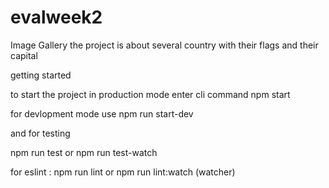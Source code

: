 # evalweek2


Image Gallery
the project is about several country with their flags and their capital

getting started

to start the project in production mode 
 enter cli command
npm start

for devlopment mode 
use npm run start-dev

and for testing

npm run test 
or npm run test-watch

for eslint : npm run lint 
or npm run lint:watch (watcher)
